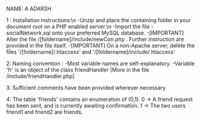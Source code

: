 NAME: A ADARSH

1 : Installation instructions:\n
    -Unzip and place the containing folder in your document root on a PHP enabled server.\n
    -Import the file - socialNetwork.sql onto your preferred MySQL database.
    -[IMPORTANT] Alter the file /[foldername]/include/newCon.php . Further instruction are provided in the file itself.
    -[IMPORTANT] On a non-Apache server, delete the files '/[foldername]/.htaccess' and '/[foldername]/include/.htaccess'

2: Naming convention :
    -Most variable names are self-explanatory.
    -Variable 'fr' is an object of the class friendHandler [More in the file /include/friendHandler.php] 

3: Sufficient comments have been provided wherever necessary. 

4: The table 'friends' contains an enumeration of (0,1).
   0 -> A friend request has been sent, and is currently awaiting confirmation.
   1 -> The two users friend1 and friend2 are friends. 
